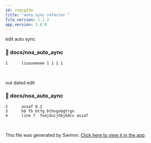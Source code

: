 ```yaml
---
id: rnqcg23w
title: "auto sync refactor "
file_version: 1.1.2
app_version: 1.8.0
---
```


edit auto sync
<!-- NOTE-swimm-snippet: the lines below link your snippet to Swimm -->
### 📄 docs/noa_auto_aync
```
1      liuuuneeee 1 1 1 1
```

<br/>

out dated edit
<!-- NOTE-swimm-snippet: the lines below link your snippet to Swimm -->
### 📄 docs/noa_auto_aync
```
2      assaf 0.2 
3      hb fb btfg bthngvbgtrgn 
4      line 7  fnejducjhbjkdcv assaf
```

<br/>

This file was generated by Swimm. [Click here to view it in the app](https://swimm-web-app.web.app/repos/Z2l0aHViJTNBJTNBTm9hUmVwbyUzQSUzQU5vYW96ZXI=/docs/rnqcg23w).

